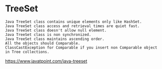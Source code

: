 # TreeSet

	Java TreeSet class contains unique elements only like HashSet.
	Java TreeSet class access and retrieval times are quiet fast.
	Java TreeSet class doesn't allow null element.
	Java TreeSet class is non synchronized.
	Java TreeSet class maintains ascending order.
	All the objects should Comparable.
	ClassCastException for Comparable if you insert non Comparable object in Tree collections.

https://www.javatpoint.com/java-treeset